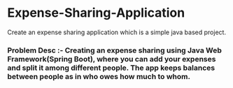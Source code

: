 # Expense-Sharing-Application
Create an expense sharing application which is a simple java based project.


### Problem Desc :- Creating an expense sharing using Java Web Framework(Spring Boot), where you can add your expenses and split it among different people. The app keeps balances between people as in who owes how much to whom.

